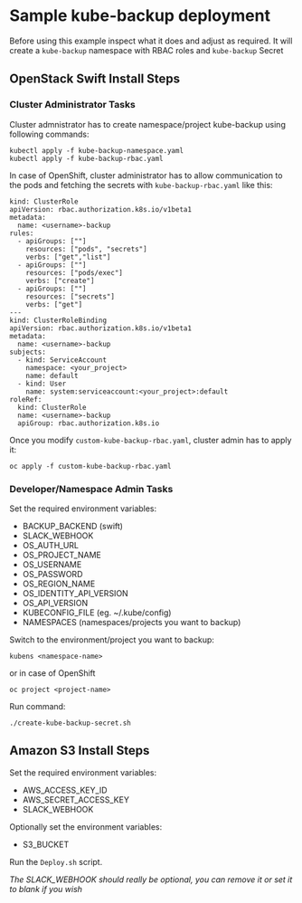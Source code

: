 # Sample kube-backup deployment

Before using this example inspect what it does and adjust as required.
It will create a `kube-backup` namespace with RBAC roles and `kube-backup` Secret

## OpenStack Swift Install Steps

### Cluster Administrator Tasks
Cluster admnistrator has to create namespace/project kube-backup using following commands:

```
kubectl apply -f kube-backup-namespace.yaml
kubectl apply -f kube-backup-rbac.yaml
```

In case of OpenShift, cluster administrator has to allow communication to the pods and fetching the secrets with `kube-backup-rbac.yaml` like this:

```
kind: ClusterRole
apiVersion: rbac.authorization.k8s.io/v1beta1
metadata:
  name: <username>-backup
rules:
  - apiGroups: [""]
    resources: ["pods", "secrets"]
    verbs: ["get","list"]
  - apiGroups: [""]
    resources: ["pods/exec"]
    verbs: ["create"]
  - apiGroups: [""]
    resources: ["secrets"]
    verbs: ["get"]
---
kind: ClusterRoleBinding
apiVersion: rbac.authorization.k8s.io/v1beta1
metadata:
  name: <username>-backup
subjects:
  - kind: ServiceAccount
    namespace: <your_project>
    name: default
  - kind: User
    name: system:serviceaccount:<your_project>:default
roleRef:
  kind: ClusterRole
  name: <username>-backup
  apiGroup: rbac.authorization.k8s.io
```

Once you modify `custom-kube-backup-rbac.yaml`, cluster admin has to apply it:

```
oc apply -f custom-kube-backup-rbac.yaml
```

### Developer/Namespace Admin Tasks

Set the required environment variables:

- BACKUP\_BACKEND (swift)
- SLACK\_WEBHOOK
- OS\_AUTH\_URL
- OS\_PROJECT\_NAME
- OS\_USERNAME
- OS\_PASSWORD
- OS\_REGION\_NAME
- OS\_IDENTITY\_API\_VERSION
- OS\_API\_VERSION
- KUBECONFIG\_FILE (eg. ~/.kube/config)
- NAMESPACES (namespaces/projects you want to backup)


Switch to the environment/project you want to backup:

```
kubens <namespace-name>
```

or in case of OpenShift

```
oc project <project-name>
```

Run command:

```
./create-kube-backup-secret.sh
```

## Amazon S3 Install Steps

Set the required environment variables:

- AWS_ACCESS_KEY_ID
- AWS_SECRET_ACCESS_KEY
- SLACK_WEBHOOK

Optionally set the environment variables:

- S3_BUCKET

Run the `Deploy.sh` script.

*The SLACK_WEBHOOK should really be optional, you can remove it or set it to blank if you wish*
